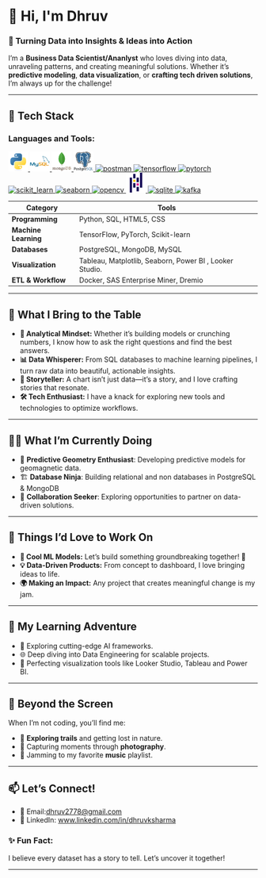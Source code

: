 # 🌟 Hi, I'm Dhruv

### 🚀 Turning Data into Insights & Ideas into Action  
I’m a **Business Data Scientist/Ananlyst** who loves diving into data, unraveling patterns, and creating meaningful solutions. Whether it’s **predictive modeling**, **data visualization**, or **crafting tech driven solutions**, I’m always up for the challenge!

---

## 🔧 Tech Stack

<h3 align="left">Languages and Tools:</h3>
<p align="left"> <!-- Python --> <a href="https://www.python.org" target="_blank" rel="noreferrer"> <img src="https://raw.githubusercontent.com/devicons/devicon/master/icons/python/python-original.svg" alt="python" width="40" height="40"/> </a> <!-- SQL --> <a href="https://www.mysql.com/" target="_blank" rel="noreferrer"> <img src="https://raw.githubusercontent.com/devicons/devicon/master/icons/mysql/mysql-original-wordmark.svg" alt="mysql" width="40" height="40"/> </a> <!-- MongoDB --> <a href="https://www.mongodb.com/" target="_blank" rel="noreferrer"> <img src="https://raw.githubusercontent.com/devicons/devicon/master/icons/mongodb/mongodb-original-wordmark.svg" alt="mongodb" width="40" height="40"/> </a> <!-- PostgreSQL --> <a href="https://www.postgresql.org" target="_blank" rel="noreferrer"> <img src="https://raw.githubusercontent.com/devicons/devicon/master/icons/postgresql/postgresql-original-wordmark.svg" alt="postgresql" width="40" height="40"/> </a> <!-- Postman --> <a href="https://postman.com" target="_blank" rel="noreferrer"> <img src="https://www.vectorlogo.zone/logos/getpostman/getpostman-icon.svg" alt="postman" width="40" height="40"/> </a> <!-- Others --> <a href="https://www.tensorflow.org" target="_blank" rel="noreferrer"> <img src="https://www.vectorlogo.zone/logos/tensorflow/tensorflow-icon.svg" alt="tensorflow" width="40" height="40"/> </a> <a href="https://pytorch.org/" target="_blank" rel="noreferrer"> <img src="https://www.vectorlogo.zone/logos/pytorch/pytorch-icon.svg" alt="pytorch" width="40" height="40"/> </a> <a href="https://scikit-learn.org/" target="_blank" rel="noreferrer"> <img src="https://upload.wikimedia.org/wikipedia/commons/0/05/Scikit_learn_logo_small.svg" alt="scikit_learn" width="40" height="40"/> </a> <a href="https://seaborn.pydata.org/" target="_blank" rel="noreferrer"> <img src="https://seaborn.pydata.org/_images/logo-mark-lightbg.svg" alt="seaborn" width="40" height="40"/> </a> <a href="https://opencv.org/" target="_blank" rel="noreferrer"> <img src="https://www.vectorlogo.zone/logos/opencv/opencv-icon.svg" alt="opencv" width="40" height="40"/> </a> <a href="https://pandas.pydata.org/" target="_blank" rel="noreferrer"> <img src="https://raw.githubusercontent.com/devicons/devicon/2ae2a900d2f041da66e950e4d48052658d850630/icons/pandas/pandas-original.svg" alt="pandas" width="40" height="40"/> </a> <a href="https://sqlite.org/" target="_blank" rel="noreferrer"> <img src="https://www.vectorlogo.zone/logos/sqlite/sqlite-icon.svg" alt="sqlite" width="40" height="40"/> </a> <a href="https://kafka.apache.org/" target="_blank" rel="noreferrer"> <img src="https://www.vectorlogo.zone/logos/apache_kafka/apache_kafka-icon.svg" alt="kafka" width="40" height="40"/> </a> </p>

| **Category**          | **Tools**                                                                 |
|------------------------|---------------------------------------------------------------------------|
| **Programming**        | Python, SQL, HTML5, CSS                                               |
| **Machine Learning**   | TensorFlow, PyTorch, Scikit-learn                                        |
| **Databases**          | PostgreSQL, MongoDB, MySQL                                   |
| **Visualization**      | Tableau, Matplotlib, Seaborn, Power BI , Looker Studio.                               |
| **ETL & Workflow**     | Docker, SAS Enterprise Miner, Dremio                                    |

---


## 🌈 What I Bring to the Table

- **🧠 Analytical Mindset:** Whether it’s building models or crunching numbers, I know how to ask the right questions and find the best answers.
- **📊 Data Whisperer:** From SQL databases to machine learning pipelines, I turn raw data into beautiful, actionable insights.
- **🎨 Storyteller:** A chart isn’t just data—it’s a story, and I love crafting stories that resonate.
- **🛠 Tech Enthusiast:** I have a knack for exploring new tools and technologies to optimize workflows.

---

## 👩‍💻 What I’m Currently Doing

- 🌌 **Predictive Geometry Enthusiast**: Developing predictive models for geomagnetic data.
- 🏗 **Database Ninja**: Building relational and non databases in PostgreSQL & MongoDB
- 🤝 **Collaboration Seeker**: Exploring opportunities to partner on data-driven solutions.

---

## 🧩 Things I’d Love to Work On

- **🌟 Cool ML Models:** Let’s build something groundbreaking together! 🚀
- **💡 Data-Driven Products:** From concept to dashboard, I love bringing ideas to life.
- **🌍 Making an Impact:** Any project that creates meaningful change is my jam.

---

## 🌱 My Learning Adventure

- 📘 Exploring cutting-edge AI frameworks.
- 🌐 Deep diving into Data Engineering for scalable projects.
- 🎯 Perfecting visualization tools like Looker Studio, Tableau and Power BI.

---

## 🎨 Beyond the Screen

When I’m not coding, you’ll find me:  
- 🌲 **Exploring trails** and getting lost in nature.  
- 📸 Capturing moments through **photography**.  
- 🎵 Jamming to my favorite **music** playlist.  

---

## 📫 Let’s Connect!

- 💌 Email:dhruv2778@gmail.com
- 💼 LinkedIn: www.linkedin.com/in/dhruvksharma


### ✨ Fun Fact:  
I believe every dataset has a story to tell. Let’s uncover it together!  

---

